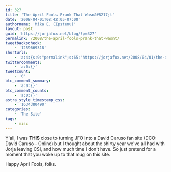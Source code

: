 ```yaml
---
id: 327
title: 'The April Fools Prank That Wasn&#8217;t'
date: '2008-04-01T08:42:05-07:00'
authorname: 'Mika E. (Ipstenu)'
layout: post
guid: 'https://jorjafox.net/blog/?p=327'
permalink: /2008/the-april-fools-prank-that-wasnt/
tweetbackscheck:
    - '1259669318'
shorturls:
    - 'a:4:{s:9:"permalink";s:65:"https://jorjafox.net/2008/04/01/the-april-fools-prank-that-wasnt/";s:7:"tinyurl";s:25:"http://tinyurl.com/nhjbte";s:4:"isgd";s:18:"http://is.gd/53QAa";s:5:"bitly";s:20:"http://bit.ly/7Rsr65";}'
twittercomments:
    - 'a:0:{}'
tweetcount:
    - '0'
btc_comment_summary:
    - 'a:0:{}'
btc_comment_counts:
    - 'a:0:{}'
astra_style_timestamp_css:
    - '1634380490'
categories:
    - 'The Site'
tags:
    - misc
---
```


Y'all, I was <b>THIS</b> close to turning JFO into a David Caruso fan site (DCO: David Caruso - Online) but I thought about the shirty year we've all had with Jorja leaving CSI, and how much time I don't have.  So just pretend for a moment that you woke up to that mug on this site.

Happy April Fools, folks.
